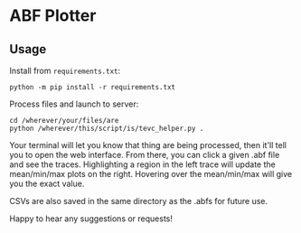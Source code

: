 # ABF Plotter

## Usage

Install from `requirements.txt`:

`python -m pip install -r requirements.txt`

Process files and launch to server:

```
cd /wherever/your/files/are
python /wherever/this/script/is/tevc_helper.py .
```

Your terminal will let you know that thing are being processed, then
it'll tell you to open the web interface. From there, you can click
a given .abf file and see the traces. Highlighting a region in the left
trace will update the mean/min/max plots on the right. Hovering over
the mean/min/max will give you the exact value.

CSVs are also saved in the same directory as the .abfs for future use.

Happy to hear any suggestions or requests!
